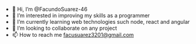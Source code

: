 - 👋 Hi, I’m @FacundoSuarez-46
- 👀 I’m interested in improving my skills as a programmer
- 🌱 I’m currently learning web technologies such node, react and angular
- 💞️ I’m looking to collaborate on any project
- 📫 How to reach me facusuarez3201@gmail.com

<!---
FacundoSuarez-46/FacundoSuarez-46 is a ✨ special ✨ repository because its `README.md` (this file) appears on your GitHub profile.
You can click the Preview link to take a look at your changes.
--->
